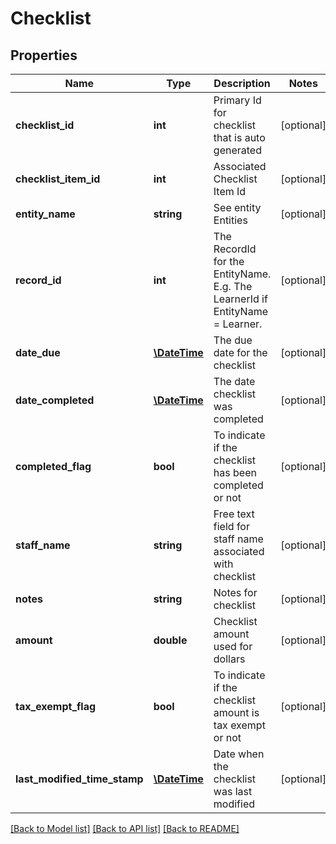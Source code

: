 # Checklist

## Properties
Name | Type | Description | Notes
------------ | ------------- | ------------- | -------------
**checklist_id** | **int** | Primary Id for checklist that is auto generated | [optional] 
**checklist_item_id** | **int** | Associated Checklist Item Id | [optional] 
**entity_name** | **string** | See entity Entities | [optional] 
**record_id** | **int** | The RecordId for the EntityName. E.g. The LearnerId if EntityName &#x3D; Learner. | [optional] 
**date_due** | [**\DateTime**](\DateTime.md) | The due date for the checklist | [optional] 
**date_completed** | [**\DateTime**](\DateTime.md) | The date checklist was completed | [optional] 
**completed_flag** | **bool** | To indicate if the checklist has been completed or not | [optional] 
**staff_name** | **string** | Free text field for staff name associated with checklist | [optional] 
**notes** | **string** | Notes for checklist | [optional] 
**amount** | **double** | Checklist amount used for dollars | [optional] 
**tax_exempt_flag** | **bool** | To indicate if the checklist amount is tax exempt or not | [optional] 
**last_modified_time_stamp** | [**\DateTime**](\DateTime.md) | Date when the checklist was last modified | [optional] 

[[Back to Model list]](../../README.md#documentation-for-models) [[Back to API list]](../../README.md#documentation-for-api-endpoints) [[Back to README]](../../README.md)

